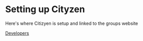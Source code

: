 # Setting up Cityzen

Here's where Citizyen is setup and linked to the groups website

[Developers](https://github.com/codeforlansing/cityzen/blob/master/setting-up-cityzen/developers.md)





